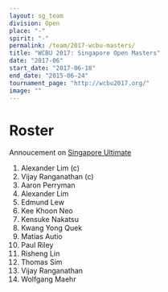 ```yaml
---
layout: sg_team
division: Open
place: "-"
spirit: "-"
permalink: /team/2017-wcbu-masters/
title: "WCBU 2017: Singapore Open Masters"
date: "2017-06"
start_date: "2017-06-18"
end_date: "2015-06-24"
tournament_page: "http://wcbu2017.org/"
image: ""
---
```


# Roster

Annoucement on [Singapore Ultimate](http://singaporeultimate.com/p/team-singapore-wcbu-2017-roster-announcement)

1. Alexander Lim (c)
2. Vijay Ranganathan (c)
3. Aaron Perryman
4. Alexander Lim
5. Edmund Lew
6. Kee Khoon Neo
7. Kensuke Nakatsu
8. Kwang Yong Quek
9. Matias Autio
10. Paul Riley
11. Risheng Lin
12. Thomas Sim
13. Vijay Ranganathan
14. Wolfgang Maehr
